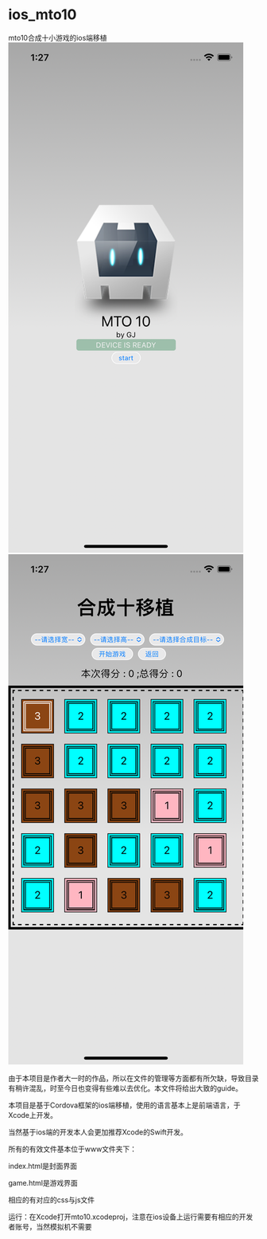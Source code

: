 # ios_mto10
mto10合成十小游戏的ios端移植
![image](https://github.com/J-aso-n/ios_mto10/blob/master/README_pic/2.png)
![image](https://github.com/J-aso-n/ios_mto10/blob/master/README_pic/1.png)

由于本项目是作者大一时的作品，所以在文件的管理等方面都有所欠缺，导致目录有稍许混乱，时至今日也变得有些难以去优化。本文件将给出大致的guide。

本项目是基于Cordova框架的ios端移植，使用的语言基本上是前端语言，于Xcode上开发。

当然基于ios端的开发本人会更加推荐Xcode的Swift开发。

所有的有效文件基本位于www文件夹下：

index.html是封面界面

game.html是游戏界面

相应的有对应的css与js文件



运行：在Xcode打开mto10.xcodeproj，注意在ios设备上运行需要有相应的开发者账号，当然模拟机不需要
